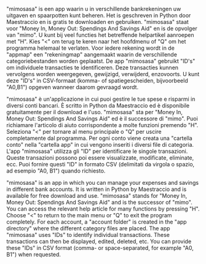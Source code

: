"mimosasa" is een app waarin u in verschillende bankrekeningen uw uitgaven en spaarpotten kunt beheren. Het is geschreven in Python door Maestraccio en is gratis te downloaden en gebruiken. "mimosasa" staat voor "Money In, Money Out: Spendings And Savings Aid" en is de opvolger van "mimo". U kunt bij veel functies het betreffende helpartikel aanroepen met "H". Kies "<" om terug te keren naar het hoofdmenu of "Q" om het programma helemaal te verlaten. Voor iedere rekening wordt in de "appmap" een "rekeningmap" aangemaakt waarin de verschillende categoriebestanden worden geplaatst. De app "mimosasa" gebruikt "ID's" om individuele transacties te identificeren. Deze transacties kunnen vervolgens worden weergegeven, gewijzigd, verwijderd, enzovoorts. U kunt deze "ID's" in CSV-formaat (komma- of spatiegescheiden, bijvoorbeeld "A0,B1") opgeven wanneer daarom gevraagd wordt.

"mimosasa" è un'applicazione in cui puoi gestire le tue spese e risparmi in diversi conti bancari. È scritto in Python da Maestraccio ed è disponibile gratuitamente per il download e l'uso. "mimosasa" sta per "Money In, Money Out: Spendings And Savings Aid" ed è il successore di "mimo". Puoi richiamare l'articolo di aiuto corrispondente a molte funzioni premendo "H". Seleziona "<" per tornare al menu principale o "Q" per uscire completamente dal programma. Per ogni conto viene creata una "cartella conto" nella "cartella app" in cui vengono inseriti i diversi file di categoria. L'app "mimosasa" utilizza gli "ID" per identificare le singole transazioni. Queste transazioni possono poi essere visualizzate, modificate, eliminate, ecc. Puoi fornire questi "ID" in formato CSV (delimitati da virgola o spazio, ad esempio "A0, B1") quando richiesto.

"mimosasa" is an app in which you can manage your expenses and savings in different bank accounts. It is written in Python by Maestraccio and is available for free download and use. "mimosasa" stands for "Money In, Money Out: Spendings And Savings Aid" and is the successor of "mimo". You can access the relevant help article for many functions by pressing "H". Choose "<" to return to the main menu or "Q" to exit the program completely. For each account, a "account folder" is created in the "app directory" where the different category files are placed. The app "mimosasa" uses "IDs" to identify individual transactions. These transactions can then be displayed, edited, deleted, etc. You can provide these "IDs" in CSV format (comma- or space-separated, for example "A0, B1") when requested.
